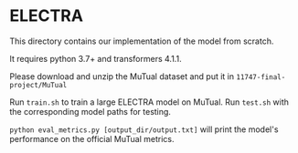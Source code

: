 # ELECTRA

This directory contains our implementation of the model from scratch.  

It requires python 3.7+ and transformers 4.1.1. 

Please download and unzip the MuTual dataset and put it in `11747-final-project/MuTual`

Run `train.sh` to train a large ELECTRA model on MuTual. 
Run `test.sh` with the corresponding model paths for testing. 

`python eval_metrics.py [output_dir/output.txt]` will print the model's performance on the official MuTual metrics.  
 